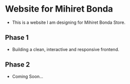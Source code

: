 # Website for Mihiret Bonda 
- This is a website I am designing for Mihiret Bonda Store.

## Phase 1
- Building a clean, interactive and responsive frontend.

## Phase 2
- Coming Soon...
